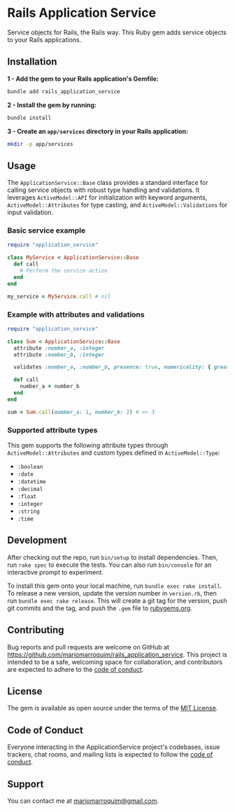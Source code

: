 # Rails Application Service

Service objects for Rails, the Rails way. This Ruby gem adds service objects to your Rails applications.

## Installation

**1 - Add the gem to your Rails application's Gemfile:**

```bash
bundle add rails_application_service
```

**2 - Install the gem by running:**

```bash
bundle install
```

**3 - Create an `app/services` directory in your Rails application:**

```bash
mkdir -p app/services
```

## Usage

The `ApplicationService::Base` class provides a standard interface for calling service objects with robust type handling and validations. It leverages `ActiveModel::API` for initialization with keyword arguments, `ActiveModel::Attributes` for type casting, and `ActiveModel::Validations` for input validation.

### Basic service example

```ruby
require "application_service"

class MyService < ApplicationService::Base
  def call
    # Perform the service action
  end
end

my_service = MyService.call # nil
```

### Example with attributes and validations

```ruby
require "application_service"

class Sum < ApplicationService::Base
  attribute :number_a, :integer
  attribute :number_b, :integer

  validates :number_a, :number_b, presence: true, numericality: { greater_than: 0 }

  def call
    number_a + number_b
  end
end

sum = Sum.call(number_a: 1, number_b: 2) # => 3
```

### Supported attribute types

This gem supports the following attribute types through `ActiveModel::Attributes` and custom types defined in `ActiveModel::Type`:

- `:boolean`
- `:date`
- `:datetime`
- `:decimal`
- `:float`
- `:integer`
- `:string`
- `:time`

## Development

After checking out the repo, run `bin/setup` to install dependencies. Then, run `rake spec` to execute the tests. You can also run `bin/console` for an interactive prompt to experiment.

To install this gem onto your local machine, run `bundle exec rake install`. To release a new version, update the version number in `version.rb`, then run `bundle exec rake release`. This will create a git tag for the version, push git commits and the tag, and push the `.gem` file to [rubygems.org](https://rubygems.org).

## Contributing

Bug reports and pull requests are welcome on GitHub at https://github.com/mariomarroquim/rails_application_service. This project is intended to be a safe, welcoming space for collaboration, and contributors are expected to adhere to the [code of conduct](https://github.com/mariomarroquim/rails_application_service/blob/main/CODE_OF_CONDUCT.md).

## License

The gem is available as open source under the terms of the [MIT License](https://opensource.org/licenses/MIT).

## Code of Conduct

Everyone interacting in the ApplicationService project's codebases, issue trackers, chat rooms, and mailing lists is expected to follow the [code of conduct](https://github.com/mariomarroquim/rails_application_service/blob/main/CODE_OF_CONDUCT.md).

## Support

You can contact me at mariomarroquim@gmail.com.
